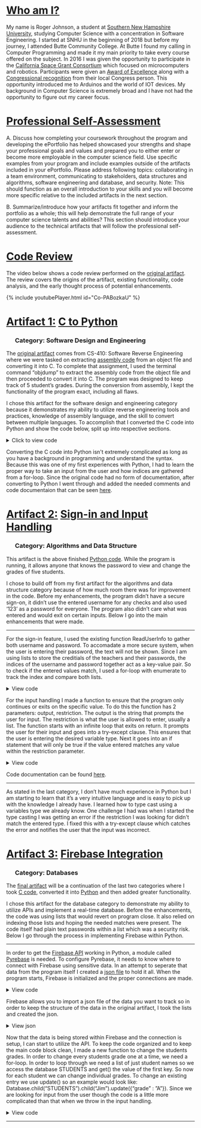 <link rel="stylesheet" href="main.css">
<title>Roger Johnson</title>

# <u>Who am I?</u>

My name is Roger Johnson, a student at [Southern New Hampshire University](https://www.snhu.edu/about-us/accreditations), studying Computer Science with a concentration in Software Engineering. I started at SNHU in the beginning of 2018 but before my journey, I attended Butte Community College. At Butte I found my calling in Computer Programming and made it my main priority to take every course offered on the subject. In 2016 I was given the opportunity to participate in the [California Space Grant Consortium](https://casgc.ucsd.edu/?page_id=7301) which focused on microcomputers and robotics. Participants were given an [Award of Excellence](https://drive.google.com/file/d/17GqlkbeGKNBTO9U17OXAIPlvY7EDNAcj/view?usp=sharing) along with a [Congressional recognition](https://drive.google.com/file/d/1zKCqRKnIZH5B6TEayqCbJTXCVukYfYPQ/view?usp=sharing) from their local Congress person. This opportunity introduced me to Arduinos and the world of IOT devices. My background in Computer Science is extremely broad and I have not had the opportunity to figure out my career focus.

# <u>Professional Self-Assessment</u>

A. Discuss how completing your coursework throughout the program and developing the ePortfolio has helped showcased your strengths and
shape your professional goals and values and prepared you to either enter or become more employable in the computer science field. Use
specific examples from your program and include examples outside of the artifacts included in your ePortfolio. Please address following topics:
collaborating in a team environment, communicating to stakeholders, data structures and algorithms, software engineering and database,
and security. Note: This should function as an overall introduction to your skills and you will become more specific relative to the included
artifacts in the next section.

B. Summarize/introduce how your artifacts fit together and inform the portfolio as a whole; this will help demonstrate the full range of your
computer science talents and abilities? This section should introduce your audience to the technical artifacts that will follow the professional
self-assessment. 

# <u>Code Review</u>

The video below shows a code review performed on the [original artifact](https://github.com/TheRogerDodger/Portfolio/blob/gh-pages/C%20to%20Python/ProjectCode.c). The review covers the origins of the artifact, existing functionality, code analysis, and the early thought process of potential enhancements. 

{% include youtubePlayer.html id="Co-PABozkaU" %}

# <u>Artifact 1:</u> [C to Python](https://github.com/TheRogerDodger/Portfolio/tree/gh-pages/C%20to%20Python)
### &nbsp;&nbsp;&nbsp;&nbsp;&nbsp;&nbsp;Category: Software Design and Engineering

The [original artifact](https://github.com/TheRogerDodger/Portfolio/blob/gh-pages/C%20to%20Python/ProjectCode.c) comes from CS-410: Software Reverse Engineering where we were tasked on extracting [assembly code](https://github.com/TheRogerDodger/Portfolio/blob/gh-pages/C%20to%20Python/Assembly.txt) from an object file and converting it into C. To complete that assignment, I used the terminal command “objdump” to extract the assembly code from the object file and then proceeded to convert it into C. The program was designed to keep track of 5 student’s grades. During the conversion from assembly, I kept the functionality of the program exact, including all flaws.

I chose this artifact for the software design and engineering category because it demonstrates my ability to utilize reverse engineering tools and practices, knowledge of assembly language, and the skill to convert between multiple languages. To accomplish that I converted the C code into Python and show the code below, split up into respective sections.

<details>
  <summary>Click to view code</summary>
  
  <hr>

  {% highlight c %}
  const char * STUDENTS[5] = { "Jim", "Tom", "Ben", "Alice", "Ruby" };
  char GRADES[6] =  {'A','C','C','D','F','\0'};
  {% endhighlight %}

  {% highlight python %}
  STUDENTS = ["Jim", "Tom", "Ben", "Alice", "Ruby"]
  GRADES =  ['A','C','C','D','F','\0']
  {% endhighlight %}

  <hr>

  {% highlight c %}
  int ReadUserInfo(){
    int password = 0;
    char str1[15];
    puts("Enter name:");
    scanf("%s", str1);
    puts("Enter password:");
    scanf(" %d", &password);
    return password;
  }
  {% endhighlight %}

  {% highlight python %}
  def ReadUserInfo():
      name = input("Enter name:")
      password = input("Enter password:")
      return password
  {% endhighlight %}

  <hr>

  {% highlight c %}
  bool CheckUserPermissionAccess(int password){
    bool check = 0;
    if(password == 123){
      check = 1;
    }
    else{
      check = 0;
    }
    return check;
  }
  {% endhighlight %}

  {% highlight python %}
  def CheckUserPermissionAccess(password):
      if int(password) == 123:
          check = True
      else:
          check = False
      return check
  {% endhighlight %}

  <hr>

  {% highlight c %}
  void DisplayStudentInformation(){
    int i;
    for(i = 0; i <= 4; ++i){
      printf("%s %c\n", STUDENTS[i], GRADES[i]);
    }
  }
  {% endhighlight %}

  {% highlight python %}
  def DisplayStudentInformation():
      for index, name in enumerate(STUDENTS):
          print(name + ": " + GRADES[index])
  {% endhighlight %}

  <hr>

  {% highlight c %}
  int main()
  {
    int password;
    int i;
    char choice;
    password = ReadUserInfo();
    if(CheckUserPermissionAccess(password) == 1){
      puts("Welcome professor. Below are all student grades");
      DisplayStudentInformation();
      puts("Adjust grades for students?");
      scanf(" %c", &choice);
      if(choice == 'Y'){
        printf("Enter the GPA for students one at a time\n");
          for(i=0; i <= 4; ++i){
            printf("%s", STUDENTS[i]);
            scanf(" %c", &GRADES[i]);
          }
        puts("You have successfully updated class grades. The grades are now as follows:");
        DisplayStudentInformation();
      }
    }
    return 0;
  }
  {% endhighlight %}

  {% highlight python %}
  password = ReadUserInfo()
  if CheckUserPermissionAccess(password) == True:
      print("Welcome professor. Below are all student grades")
      DisplayStudentInformation()
      if input("Adjust grades for students? Y/N:") == "Y":
          print("Enter the GPA for students one at a time")
          for index, name in enumerate(STUDENTS):
              GRADES[index] = input(name + ":")
          print("You have successfully updated class grades. The grades are now as follows:")
          DisplayStudentInformation()
  {% endhighlight %}

  <hr>
  
</details>

Converting the C code into Python isn't extremely complicated as long as you have a background in programming and understand the syntax. Because this was one of my first experiences with Python, I had to learn the proper way to take an input from the user and how indices are gathered from a for-loop. Since the original code had no form of documentation, after converting to Python I went through and added the needed comments and code documentaion that can be seen [here](https://github.com/TheRogerDodger/Portfolio/blob/gh-pages/C%20to%20Python/CS-499-MilestoneTwo.py).

# <u>Artifact 2:</u> [Sign-in and Input Handling](https://github.com/TheRogerDodger/Portfolio/tree/gh-pages/Sign-in%20and%20Input%20Handling)
### &nbsp;&nbsp;&nbsp;&nbsp;&nbsp;&nbsp;Category: Algorithms and Data Structure
This artifact is the above finished [Python code](https://github.com/TheRogerDodger/Portfolio/blob/gh-pages/C%20to%20Python/CS-499-MilestoneTwo.py). While the program is running, it allows anyone that knows the password to view and change the grades of five students.

I chose to build off from my first artifact for the algorithms and data structure category because of how much room there was for improvement in the code. Before my enhancements, the program didn’t have a secure sign-on, it didn’t use the entered username for any checks and also used ‘123’ as a password for everyone. The program also didn’t care what was entered and would exit on certain inputs. Below I go into the main enhancements that were made.

<hr>

For the sign-in feature, I used the existing function ReadUserInfo to gather both username and password. To accomadate a more secure system, when the user is entering their password, the text will not be shown. Since I am using lists to store the creditials of the teachers and their passwords, the indices of the username and password together act as a key-value pair. So to check if the entered values match, I used a for-loop with enumerate to track the index and compare both lists.

<details>
  <summary>View code</summary>
  
  {% highlight python %}  
  def SignInFeature():
      (password, name) = ReadUserInfo() 
      for index, teacher in enumerate(TEACHERS): 
          if name == teacher and CheckUserPermissionAccess(index, password) == True: 
              signin = True
              break 
          else:
              signin = False
      return signin
  {% endhighlight %}
  
</details>

For the input handling I made a function to ensure that the program only continues or exits on the specific value. To do this the function has 2 parameters: output, restriction. The output is the string that prompts the user for input. The restriction is what the user is allowed to enter, usually a list. The function starts with an infinite loop that exits on return. It prompts the user for their input and goes into a try-except clause. This ensures that the user is entering the desired variable type. Next it goes into an if statement that will only be true if the value entered matches any value within the restriction parameter. 

<details>
  <summary>View code</summary>
  {% highlight python %} 
  def HandleInput(output, restriction):
      while True:
          value = input(output)
          try: 
              if type(restriction[0])(value) in restriction:
                  return value
              else:
                  print("INVALID INPUT. TRY AGAIN")
          except:
              print("INVALID INPUT. TRY AGAIN")
  {% endhighlight %}

</details>

Code documentation can be found [here](https://github.com/TheRogerDodger/Portfolio/blob/gh-pages/Sign-in%20and%20Input%20Handling/CS-499-MilestoneThree.py).

<hr>

As stated in the last category, I don’t have much experience in Python but I am starting to learn that it’s a very intuitive language and is easy to pick up with the knowledge I already have. I learned how to type cast using a variables type we already know. One challenge I had was when I started the type casting I was getting an error if the restriction I was looking for didn't match the entered type. I fixed this with a try-except clause which catches the error and notifies the user that the input was incorrect.

# <u>Artifact 3:</u> [Firebase Integration](https://github.com/TheRogerDodger/Portfolio/tree/gh-pages/Firebase%20Integration)
### &nbsp;&nbsp;&nbsp;&nbsp;&nbsp;&nbsp;Category: Databases
The [final artifact](https://github.com/TheRogerDodger/Portfolio/blob/gh-pages/Sign-in%20and%20Input%20Handling/CS-499-MilestoneThree.py) will be a continuation of the last two categories where I took [C code](https://github.com/TheRogerDodger/Portfolio/blob/gh-pages/C%20to%20Python/ProjectCode.c), converted it into [Python](https://github.com/TheRogerDodger/Portfolio/blob/gh-pages/C%20to%20Python/CS-499-MilestoneTwo.py) and then added greater functionality.

I chose this artifact for the database category to demonstrate my ability to utilize APIs and implement a real-time database. Before the enhancements, the code was using lists that would revert on program close. It also relied on indexing those lists and hoping the needed matches were present. The code itself had plain text passwords within a list which was a security risk. Below I go through the process in implementing Firebase within Python.


<hr>

In order to get the [Firebase API](https://firebase.google.com/) working in Python, a module called [Pyrebase](https://github.com/thisbejim/Pyrebase) is needed. To configure Pyrebase, it needs to know where to connect with Firebase using sensitive data. In an attempt to seperate that data from the program itself I created a [json file](https://github.com/TheRogerDodger/Portfolio/blob/gh-pages/Firebase%20Integration/cred.json) to hold it all. When the program starts, Firebase is initialized and the proper connections are made.

<details>
  <summary>View code</summary>
  {% highlight python %} 
  def FirebaseSetup():
      with open('cred.json') as f:
          config = json.load(f)
      return pyrebase.initialize_app(config)
  {% endhighlight %}

</details>

Firebase allows you to import a json file of the data you want to track so in order to keep the structure of the data in the original artifact, I took the lists and created the json.

<details>
  <summary>View json</summary>
  {% highlight json %} 
  {
    "USER": {
      "Admin": {
        "name": "Admin",
        "password": "password"
      },
      "Johnson": {
        "name": "Roger Johnson",
        "password": "Roger"
      }
    },
    "STUDENTS": {
      "Jim": {
        "grade": "A"
      },
      "Tom": {
        "grade": "C"
      },
      "Ben": {
        "grade": "C"
      },
      "Alice": {
        "grade": "D"
      },
      "Ruby": {
        "grade": "F"
      }
    }
  }
  {% endhighlight %}

</details>

Now that the data is being stored within Firebase and the connection is setup, I can start to utilize the API. To keep the code organized and to keep the main code block clean, I made a new function to change the students grades. In order to change every students grade one at a time, we need a for-loop. In order to loop through we need a list of just student names so we access the database STUDENTS and get() the value of the first key. So now for each student we can change individual grades. To change an existing entry we use update() so an example would look like: Database.child(“STUDENTS”).child(“Jim”).update({“grade” :  ”A”}). Since we are looking for input from the user though the code is a little more complicated than that when we throw in the input handling.

<details>
  <summary>View code</summary>
  {% highlight python %} 
  def ChangeStudentGrades(database):
      print("Enter new grade for students one at a time")
      STUDENTS = database.child("STUDENTS").get() 
      for student in STUDENTS.each(): 
          database.child("STUDENTS").child(student.key()).update({"grade": 
              HandleInput(student.key() + ":", ['a','A','b','B','c','C','d','D','f','F']).upper()})

  {% endhighlight %}

</details>


<hr>
